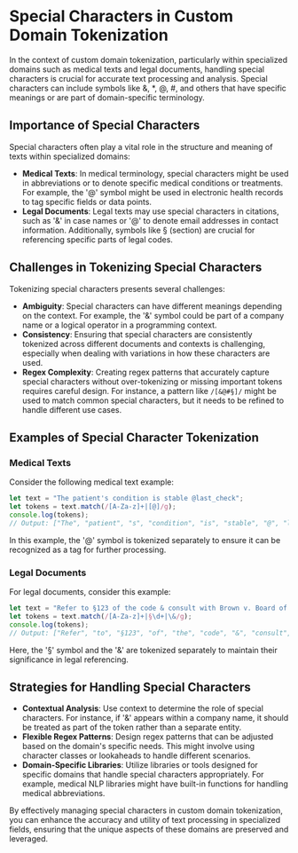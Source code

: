# Special Characters in Custom Domain Tokenization

In the context of custom domain tokenization, particularly within specialized domains such as medical texts and legal documents, handling special characters is crucial for accurate text processing and analysis. Special characters can include symbols like &, *, @, #, and others that have specific meanings or are part of domain-specific terminology.

## Importance of Special Characters

Special characters often play a vital role in the structure and meaning of texts within specialized domains:

- **Medical Texts**: In medical terminology, special characters might be used in abbreviations or to denote specific medical conditions or treatments. For example, the '@' symbol might be used in electronic health records to tag specific fields or data points.
- **Legal Documents**: Legal texts may use special characters in citations, such as '&' in case names or '@' to denote email addresses in contact information. Additionally, symbols like § (section) are crucial for referencing specific parts of legal codes.

## Challenges in Tokenizing Special Characters

Tokenizing special characters presents several challenges:

- **Ambiguity**: Special characters can have different meanings depending on the context. For example, the '&' symbol could be part of a company name or a logical operator in a programming context.
- **Consistency**: Ensuring that special characters are consistently tokenized across different documents and contexts is challenging, especially when dealing with variations in how these characters are used.
- **Regex Complexity**: Creating regex patterns that accurately capture special characters without over-tokenizing or missing important tokens requires careful design. For instance, a pattern like `/[&@#§]/` might be used to match common special characters, but it needs to be refined to handle different use cases.

## Examples of Special Character Tokenization

### Medical Texts

Consider the following medical text example:

```javascript
let text = "The patient's condition is stable @last_check";
let tokens = text.match(/[A-Za-z]+|[@]/g);
console.log(tokens);
// Output: ["The", "patient", "s", "condition", "is", "stable", "@", "last", "check"]
```

In this example, the '@' symbol is tokenized separately to ensure it can be recognized as a tag for further processing.

### Legal Documents

For legal documents, consider this example:

```javascript
let text = "Refer to §123 of the code & consult with Brown v. Board of Education";
let tokens = text.match(/[A-Za-z]+|§\d+|\&/g);
console.log(tokens);
// Output: ["Refer", "to", "§123", "of", "the", "code", "&", "consult", "with", "Brown", "v", "Board", "of", "Education"]
```

Here, the '§' symbol and the '&' are tokenized separately to maintain their significance in legal referencing.

## Strategies for Handling Special Characters

- **Contextual Analysis**: Use context to determine the role of special characters. For instance, if '&' appears within a company name, it should be treated as part of the token rather than a separate entity.
- **Flexible Regex Patterns**: Design regex patterns that can be adjusted based on the domain's specific needs. This might involve using character classes or lookaheads to handle different scenarios.
- **Domain-Specific Libraries**: Utilize libraries or tools designed for specific domains that handle special characters appropriately. For example, medical NLP libraries might have built-in functions for handling medical abbreviations.

By effectively managing special characters in custom domain tokenization, you can enhance the accuracy and utility of text processing in specialized fields, ensuring that the unique aspects of these domains are preserved and leveraged.

